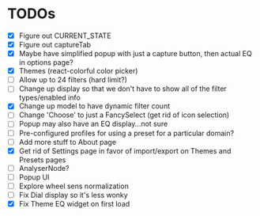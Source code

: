 # TODOs
- [x] Figure out CURRENT_STATE
- [x] Figure out captureTab
- [x] Maybe have simplified popup with just a capture button, then actual EQ in options page?
- [x] Themes (react-colorful color picker)
- [ ] Allow up to 24 filters (hard limit?)
- [ ] Change up display so that we don't have to show all of the filter types/enabled info
- [x] Change up model to have dynamic filter count
- [ ] Change 'Choose' to just a FancySelect (get rid of icon selection)
- [ ] Popup may also have an EQ display...not sure
- [ ] Pre-configured profiles for using a preset for a particular domain?
- [ ] Add more stuff to About page
- [x] Get rid of Settings page in favor of import/export on Themes and Presets pages
- [ ] AnalyserNode?
- [ ] Popup UI
- [ ] Explore wheel sens normalization
- [ ] Fix Dial display so it's less wonky
- [x] Fix Theme EQ widget on first load
